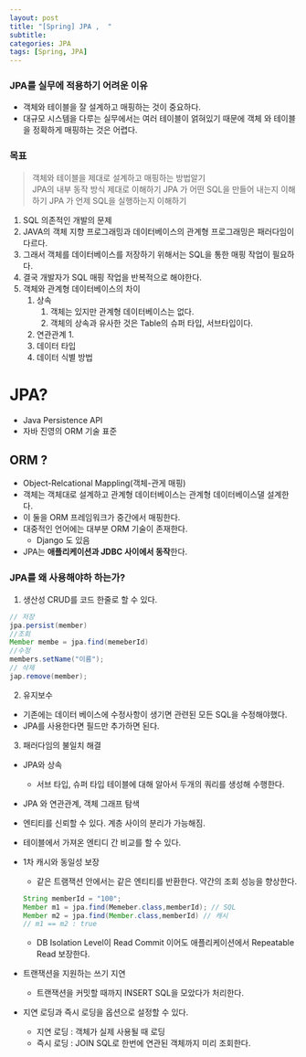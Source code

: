 ```yaml
---
layout: post
title: "[Spring] JPA ,  "
subtitle:
categories: JPA
tags: [Spring, JPA]
---
```


### JPA를 실무에 적용하기 어려운 이유

- 객체와 테이블을 잘 설계하고 매핑하는 것이 중요하다.
- 대규모 시스템을 다루는 실무에서는 여러 테이블이 얽혀있기 때문에 객체 와 테이블을 정확하게 매핑하는 것은 어렵다.

### 목표

> 객체와 테이블을 제대로 설계하고 매핑하는 방법알기  
> JPA의 내부 동작 방식 제대로 이해하기
> JPA 가 어떤 SQL을 만들어 내는지 이해하기
> JPA 가 언제 SQL을 실행하는지 이해하기

1. SQL 의존적인 개발의 문제
2. JAVA의 객체 지향 프로그래밍과 데이터베이스의 관계형 프로그래밍은 패러다임이 다르다.
3. 그래서 객체를 데이터베이스를 저장하기 위해서는 SQL을 통한 매핑 작업이 필요하다.
4. 결국 개발자가 SQL 매핑 작업을 반복적으로 해야한다.
5. 객체와 관계형 데이터베이스의 차이
   1. 상속
      1. 객체는 있지만 관계형 데이터베이스는 없다.
      2. 객체의 상속과 유사한 것은 Table의 슈퍼 타입, 서브타입이다.
   2. 연관관계
      1.
   3. 데이터 타입
   4. 데이터 식별 방법

# JPA?

- Java Persistence API
- 자바 진영의 ORM 기술 표준

## ORM ?

- Object-Relcational Mappling(객체-관게 매핑)
- 객체는 객체대로 설계하고 관계형 데이터베이스는 관계형 데이터베이스댈 설계한다.
- 이 둘을 ORM 프레임워크가 중간에서 매핑한다.
- 대중적인 언어에는 대부분 ORM 기술이 존재한다.
  - Django 도 있음
- JPA는 **애플리케이션과 JDBC 사이에서 동작**한다.

### JPA를 왜 사용해야하 하는가?

1. 생산성
   CRUD를 코드 한줄로 할 수 있다.

```java
// 저장
jpa.persist(member)
//조회
Member membe = jpa.find(memeberId)
//수정
members.setName("이름");
// 삭제
jap.remove(member);
```

2. 유지보수

- 기존에는 데이터 베이스에 수정사항이 생기면 관련된 모든 SQL을 수정해야했다.
- JPA를 사용한다면 필드만 추가하면 된다.

3. 패러다임의 불일치 해결

- JPA와 상속
  - 서브 타입, 슈퍼 타입 테이블에 대해 알아서 두개의 쿼리를 생성해 수행한다.
- JPA 와 연관관계, 객체 그래프 탐색
- 엔티티를 신뢰할 수 있다. 계층 사이의 분리가 가능해짐.
- 테이블에서 가져온 엔티디 간 비교를 할 수 있다.
- 1차 캐시와 동일성 보장

  - 같은 트램잭션 안에서는 같은 엔티티를 반환한다. 약간의 조회 성능을 향상한다.

  ```java
  String memberId = "100";
  Member m1 = jpa.find(Memeber.class,memberId); // SQL
  Member m2 = jpa.find(Member.class,memberId) // 캐시
  // m1 == m2 : true
  ```

  - DB Isolation Level이 Read Commit 이어도 애플리케이션에서 Repeatable Read 보장한다.

- 트랜잭션을 지원하는 쓰기 지연
  - 트랜잭션을 커밋할 때까지 INSERT SQL을 모았다가 처리한다.
- 지연 로딩과 즉시 로딩을 옵션으로 설정할 수 있다.
  - 지연 로딩 : 객체가 실제 사용될 때 로딩
  - 즉시 로딩 : JOIN SQL로 한번에 연관된 객체까지 미리 조회한다.
